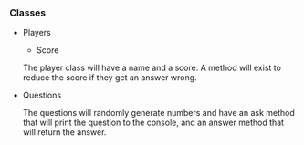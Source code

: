 ### Classes

- Players
  - Score

  The player class will have a name and a score.  A method will exist to reduce the score if they get an answer wrong.

- Questions

  The questions will randomly generate numbers and have an ask method that will print the question to the console, and an answer method that will return the answer.